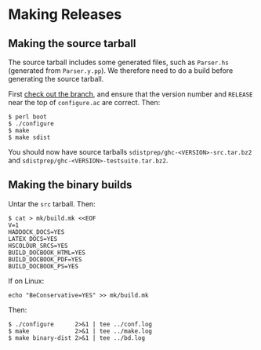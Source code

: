# Making Releases

## Making the source tarball


The source tarball includes some generated files, such as `Parser.hs` (generated from `Parser.y.pp`). We therefore need to do a build before generating the source tarball.


First [check out the branch](building/getting-the-sources#getting-a-branch), and ensure that the version number and `RELEASE` near the top of `configure.ac` are correct. Then:

```wiki
$ perl boot
$ ./configure
$ make
$ make sdist
```


You should now have source tarballs `sdistprep/ghc-<VERSION>-src.tar.bz2` and `sdistprep/ghc-<VERSION>-testsuite.tar.bz2`.

## Making the binary builds


Untar the `src` tarball. Then:

```wiki
$ cat > mk/build.mk <<EOF
V=1
HADDOCK_DOCS=YES
LATEX_DOCS=YES
HSCOLOUR_SRCS=YES
BUILD_DOCBOOK_HTML=YES
BUILD_DOCBOOK_PDF=YES
BUILD_DOCBOOK_PS=YES
```


If on Linux:

```wiki
echo "BeConservative=YES" >> mk/build.mk
```


Then:

```wiki
$ ./configure      2>&1 | tee ../conf.log
$ make             2>&1 | tee ../make.log
$ make binary-dist 2>&1 | tee ../bd.log
```
